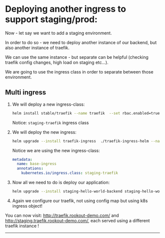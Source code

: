 # Deploying another ingress to support staging/prod:

Now - let say we want to add a staging environment. 

In order to do so - we need to deploy another instance of our backend, but also another instance of traefik. 

We can use the same instance - but separate can be helpful (checking traefik config changes, high load on staging etc...).

We are going to use the ingress class in order to separate between those environment. 

## Multi ingress 

1. We will deploy a new ingress-class:
	```bash
	helm install stable/traefik --name traefik  --set rbac.enabled=true --set kubernetes.ingressClass=staging-traefik --namespace staging
	```
	Notice: `staging-traefik` ingress class
2. We will deploy the new ingress:
	```bash 
	helm upgrade --install traefik-ingress  ./traefik-ingress-helm --namespace staging
	```
	Notice we are using the new ingress-class:
	```yaml
	metadata:
	  name: base-ingress
	  annotations:
	    kubernetes.io/ingress.class: staging-traefik
	```

3. Now all we need to do is deploy our application:
	```bash
	helm upgrade --install staging-hello-world-backend staging-hello-world-backend --namespace staging
	```
5. Again we configure our traefik, not using config map but using k8s ingress object! 


You can now visit: http://traefik.rookout-demo.com/ and http://staging.traefik.rookout-demo.com/, each served using a different traefik instance !

---
[//]: #URLs

   [helm]: <https://helm.sh/>
